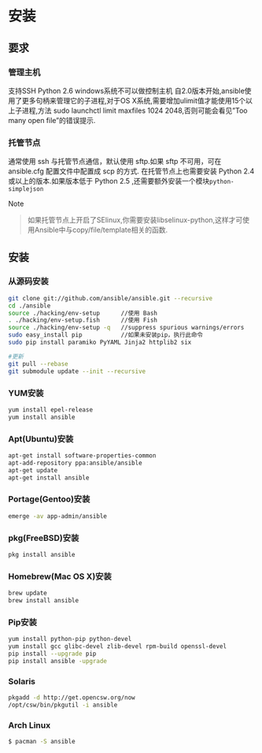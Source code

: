 # 安装

## 要求

### 管理主机

支持SSH
Python 2.6
windows系统不可以做控制主机
自2.0版本开始,ansible使用了更多句柄来管理它的子进程,对于OS X系统,需要增加ulimit值才能使用15个以上子进程,方法 sudo launchctl limit maxfiles 1024 2048,否则可能会看见”Too many open file”的错误提示.

### 托管节点

通常使用 ssh 与托管节点通信，默认使用 sftp.如果 sftp 不可用，可在 ansible.cfg 配置文件中配置成 scp 的方式. 在托管节点上也需要安装 Python 2.4 或以上的版本.如果版本低于 Python 2.5 ,还需要额外安装一个模块`python-simplejson`

Note

> 如果托管节点上开启了SElinux,你需要安装libselinux-python,这样才可使用Ansible中与copy/file/template相关的函数.

## 安装
### 从源码安装

```bash
git clone git://github.com/ansible/ansible.git --recursive
cd ./ansible
source ./hacking/env-setup      //使用 Bash
. ./hacking/env-setup.fish		//使用 Fish
source ./hacking/env-setup -q   //suppress spurious warnings/errors
sudo easy_install pip           //如果未安装pip，执行此命令
sudo pip install paramiko PyYAML Jinja2 httplib2 six

#更新
git pull --rebase
git submodule update --init --recursive
```

### YUM安装

```bash
yum install epel-release
yum install ansible
```

### Apt(Ubuntu)安装

```bash
apt-get install software-properties-common
apt-add-repository ppa:ansible/ansible
apt-get update
apt-get install ansible
```

### Portage(Gentoo)安装

```bash
emerge -av app-admin/ansible
```

### pkg(FreeBSD)安装

```bash
pkg install ansible
```

### Homebrew(Mac OS X)安装

```bash
brew update
brew install ansible
```

### Pip安装

```bash
yum install python-pip python-devel
yum install gcc glibc-devel zlib-devel rpm-build openssl-devel
pip install --upgrade pip
pip install ansible -upgrade
```

### Solaris

```bash
pkgadd -d http://get.opencsw.org/now
/opt/csw/bin/pkgutil -i ansible
```

### Arch Linux

```bash
$ pacman -S ansible
```